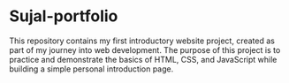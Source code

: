 # Sujal-portfolio
This repository contains my first introductory website project, created as part of my journey into web development. The purpose of this project is to practice and demonstrate the basics of HTML, CSS, and JavaScript while building a simple personal introduction page.
